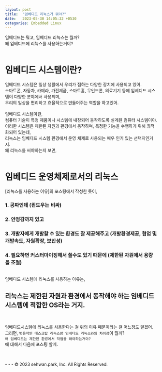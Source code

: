 ```yaml
---
layout: post
title:  "임베디드 리눅스가 뭐야?"
date:   2023-05-30 14:05:32 +0530
categories: Embedded Linux
---
```

임베디드는 뭐고, 임베디드 리눅스는 뭘까?<br>
왜 임베디드에 리눅스를 사용하는거야? <br>
<br>

# 임베디드 시스템이란?
임베디드 시스템은 일상 생활에서 우리가 접하는 다양한 장치에 사용되고 있어.<br>
스마트폰, 자동차, 카메라, 가전제품, 스마트홈, 무인드론, 의료기기 등에 임베디드 시스템이 다양한 분야에서 사용되며, <br>
우리의 일상을 편리하고 효율적으로 만들어주는 역할을 하고있어. <br>
<br>
임베디드 시스템이란,<br>
컴퓨터 기술이 특정 제품이나 시스템에 내장되어 동작하도록 설계된 컴퓨터 시스템이야.<br>
이러한 시스템은 제한된 자원과 환경에서 동작하며, 특정한 기능을 수행하기 위해 최적화되어 있는데, <br>
리눅스는 임베디드 시스템 환경에서 운영 체제로 사용되는 매우 인기 있는 선택지인거지.<br>
왜 리눅스를 써야하는지 보면,<br>
<br>

# 임베디드 운영체제로서의 리눅스
[리눅스를 사용하는 이유]의 포스팅에서 작성한 듯이, <br>

### 1. 공짜인데 (윈도우는 비싸)
### 2. 안정감까지 있고
### 3. 개발자에게 개발할 수 있는 환경도 잘 제공해주고 (개발환경제공, 협업 및 개발속도, 자원확장, 보안성)
### 4. 필요하면 커스터마이징해서 쓸수도 있기 때문에 (제한된 자원에서 용량을 조절)

<br>
임베디드 시스템에 리눅스를 사용하는 이유는,<br>

## 리눅스는 제한된 자원과 환경에서 동작해야 하는 임베디드 시스템에 적합한 OS라는 거지.
<br>

임베디드시스템에 리눅스를 사용한다는 걸 위의 이유 때문이라는 걸 어느정도 알겠어.<br>
그러면, `범용적인 데스크탑 리눅스랑 임베디드 리눅스와의 차이점`이 뭘까?<br>
`왜 임베디드는 제한된 환경에서 작업을 해야하는거야?`<br>
에 대해서 다음에 포스팅 할게.<br>

<br>
<br>
- - -
© 2023 sehwan.park, Inc. All Rights Reserved.




[jekyll-docs]: https://jekyllrb.com/docs/home
[jekyll-gh]:   https://github.com/jekyll/jekyll
[jekyll-talk]: https://talk.jekyllrb.com/

